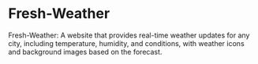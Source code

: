 # Fresh-Weather
Fresh-Weather: A website that provides real-time weather updates for any city, including temperature, humidity, and conditions, with weather icons and background images based on the forecast.
